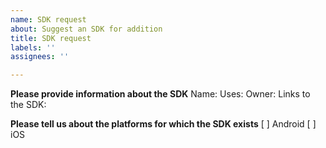 ```yaml
---
name: SDK request
about: Suggest an SDK for addition
title: SDK request
labels: ''
assignees: ''

---
```


**Please provide information about the SDK**
Name:
Uses:
Owner:
Links to the SDK:

**Please tell us about the platforms for which the SDK exists**
[ ] Android
[ ] iOS
